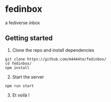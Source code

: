 # fedinbox
a fediverse inbox 

## Getting started

1. Clone the repo and install dependencies

```
git clone https://github.com/m4444te/fedinbox/
cd fedinbox/
npm install
```

2. Start the server

```
npm run start
```

3. Et voilà !
